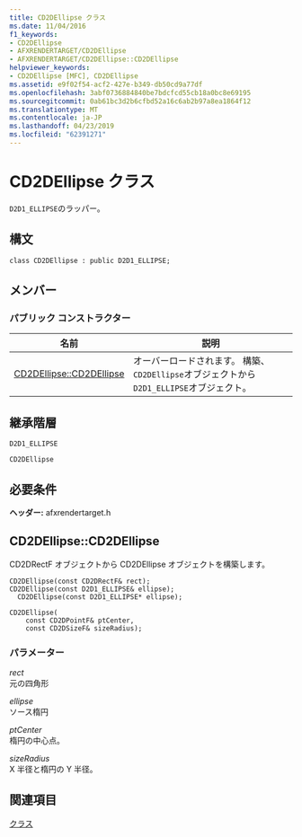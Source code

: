 ```yaml
---
title: CD2DEllipse クラス
ms.date: 11/04/2016
f1_keywords:
- CD2DEllipse
- AFXRENDERTARGET/CD2DEllipse
- AFXRENDERTARGET/CD2DEllipse::CD2DEllipse
helpviewer_keywords:
- CD2DEllipse [MFC], CD2DEllipse
ms.assetid: e9f02f54-acf2-427e-b349-db50cd9a77df
ms.openlocfilehash: 3abf0736884840be7bdcfcd55cb18a0bc8e69195
ms.sourcegitcommit: 0ab61bc3d2b6cfbd52a16c6ab2b97a8ea1864f12
ms.translationtype: MT
ms.contentlocale: ja-JP
ms.lasthandoff: 04/23/2019
ms.locfileid: "62391271"
---
```

# <a name="cd2dellipse-class"></a>CD2DEllipse クラス

`D2D1_ELLIPSE`のラッパー。

## <a name="syntax"></a>構文

```
class CD2DEllipse : public D2D1_ELLIPSE;
```

## <a name="members"></a>メンバー

### <a name="public-constructors"></a>パブリック コンストラクター

|名前|説明|
|----------|-----------------|
|[CD2DEllipse::CD2DEllipse](#cd2dellipse)|オーバーロードされます。 構築、`CD2DEllipse`オブジェクトから`D2D1_ELLIPSE`オブジェクト。|

## <a name="inheritance-hierarchy"></a>継承階層

`D2D1_ELLIPSE`

`CD2DEllipse`

## <a name="requirements"></a>必要条件

**ヘッダー:** afxrendertarget.h

##  <a name="cd2dellipse"></a>  CD2DEllipse::CD2DEllipse

CD2DRectF オブジェクトから CD2DEllipse オブジェクトを構築します。

```
CD2DEllipse(const CD2DRectF& rect);
CD2DEllipse(const D2D1_ELLIPSE& ellipse);
  CD2DEllipse(const D2D1_ELLIPSE* ellipse);

CD2DEllipse(
    const CD2DPointF& ptCenter,
    const CD2DSizeF& sizeRadius);
```

### <a name="parameters"></a>パラメーター

*rect*<br/>
元の四角形

*ellipse*<br/>
ソース楕円

*ptCenter*<br/>
楕円の中心点。

*sizeRadius*<br/>
X 半径と楕円の Y 半径。

## <a name="see-also"></a>関連項目

[クラス](../../mfc/reference/mfc-classes.md)
